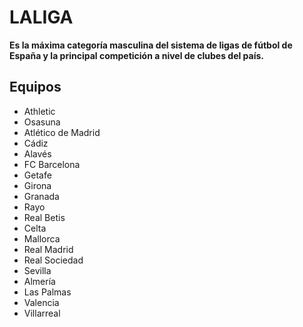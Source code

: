 # LALIGA

**Es la máxima categoría masculina del sistema de ligas de fútbol de España y la principal competición a nivel de clubes del país.**

## Equipos

- Athletic 
- Osasuna
- Atlético de Madrid
- Cádiz 
- Alavés 
- FC Barcelona
- Getafe 
- Girona
- Granada
- Rayo 
- Real Betis
- Celta
- Mallorca
- Real Madrid
- Real Sociedad
- Sevilla
- Almería
- Las Palmas
- Valencia
- Villarreal
